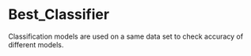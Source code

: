 # Best_Classifier
Classification models are used on a same data set to check accuracy of different models.
